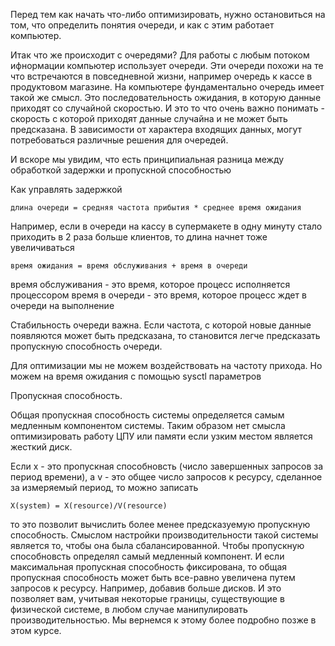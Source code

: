 Перед тем как начать что-либо оптимизировать, нужно остановиться на том, что определить понятия очереди, и как с этим работает компьютер.

Итак что же происходит с очередями? Для работы с любым потоком ифнормации компьютер использует очереди. Эти очереди похожи на те что встречаются в повседневной жизни, например очередь к кассе в продуктовом магазине. На компьютере фундаментально очередь имеет такой же смысл. Это последовательность ожидания, в которую данные приходят со случайной скоростью. И это то что очень важно понимать - скорость с которой приходят данные случайна и не может быть предсказана. В зависимости от характера входящих данных, могут потребоваться различные решения для очередей.

И вскоре мы увидим, что есть принципиальная разница между обработкой задержки и пропускной способностью

Как управлять задержкой

```
длина очереди = средняя частота прибытия * среднее время ожидания
```

Например, если в очереди на кассу в супермакете в одну минуту стало приходить в 2 раза больше клиентов, то длина начнет тоже увеличиваться

```
время ожидания = время обслуживания + время в очереди
```

время обслуживания - это время, которое процесс исполняется процессором
время в очереди - это время, которое процесс ждет в очереди на выполнение

Стабильность очереди важна. Если частота, с которой новые данные появляются может быть предсказана, то становится легче предсказать пропускную способность очереди.

Для оптимизации мы не можем воздействовать на частоту прихода. Но можем на время ожидания с помощью sysctl параметров


Пропускная способность.

Общая пропускная способность системы определяется самым медленным компонентом системы. Таким образом нет смысла оптимизировать работу ЦПУ или памяти если узким местом является жесткий диск.

Если x - это пропускная способновсть (число завершенных запросов за период времени),
а v - это общее число запросов к ресурсу, сделанное за измеряемый период, то можно записать

```
X(system) = X(resource)/V(resource)
```

то это позволит вычислить более менее предсказуемую пропускную способность. Смыслом настройки производительности такой системы является то, чтобы она была сбалансированной. Чтобы пропускную способновсть определял самый медленный компонент.
И если максимальная пропускная способность фиксирована, то общая пропускная способность может быть все-равно увеличена путем запросов к ресурсу. Например, добавив больше дисков. И это позволяет вам, учитывая некоторые границы, существующие в физической системе, в любом случае манипулировать производительностью. Мы вернемся к этому более подробно позже в этом курсе.
